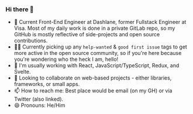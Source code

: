 ### Hi there 👋

- 🏢 Current Front-End Engineer at Dashlane, former Fullstack Engineer at Visa. Most of my daily work is done in a private GitLab repo, so my GitHub is mostly reflective of side-projects and open source contributions.
- 👷‍♂️ Currently picking up any `help-wanted` & `good first issue` tags to get more active in the open source community, so if you're here because you're wondering who the heck I am, hello!
- 🧠 I'm usually working with React, JavaScript/TypeScript, Redux, and Svelte.
- 👀 Looking to collaborate on web-based projects - either libraries, frameworks, or small apps.
- 📫 How to reach me: Best place would be email (on my GH) or via Twitter (also linked).
- 😄 Pronouns: He/Him
